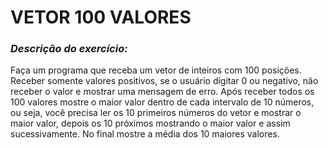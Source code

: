 # VETOR 100 VALORES
### *Descrição do exercício:* 
Faça um programa que receba um vetor de inteiros com 100 posições.
Receber somente valores positivos, se o usuário digitar 0 ou negativo, não receber o valor e mostrar uma mensagem de erro.
Após receber todos os 100 valores mostre o maior valor dentro de cada intervalo de 10 números, ou seja, você precisa ler os 10 primeiros números do vetor e mostrar o maior valor, depois os 10 próximos mostrando o maior valor e assim sucessivamente.
No final mostre a média dos 10 maiores valores.
